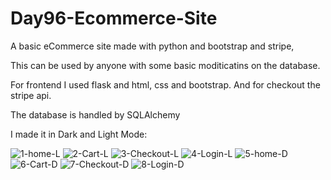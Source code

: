 # Day96-Ecommerce-Site
A basic eCommerce site made with python and bootstrap and stripe,

This can be used by anyone with some basic moditicatins on the database. 

For frontend I used flask and html, css and bootstrap. And for checkout the stripe api.

The database is handled by SQLAlchemy


I made it in Dark and Light Mode:

![1-home-L](https://github.com/batgit39/Day96-Ecommerce-Site/assets/86790253/6301b3f9-51d2-4de0-a1f6-6c826a0e27e5)
![2-Cart-L](https://github.com/batgit39/Day96-Ecommerce-Site/assets/86790253/c3c19cd7-1d64-48d8-8f0c-6a563ef00403)
![3-Checkout-L](https://github.com/batgit39/Day96-Ecommerce-Site/assets/86790253/a9529e0c-ecd3-4b46-82b6-ff03c8a481fc)
![4-Login-L](https://github.com/batgit39/Day96-Ecommerce-Site/assets/86790253/fee477b8-9cab-4066-a071-075cc2295035)
![5-home-D](https://github.com/batgit39/Day96-Ecommerce-Site/assets/86790253/47b3cdd0-4fce-43ad-a5c0-88ba89d91a7a)
![6-Cart-D](https://github.com/batgit39/Day96-Ecommerce-Site/assets/86790253/9c98c323-419b-4b98-bb4d-8db7e1ef7ccb)
![7-Checkout-D](https://github.com/batgit39/Day96-Ecommerce-Site/assets/86790253/ec9c74b7-0e86-4d95-8957-262356ca080c)
![8-Login-D](https://github.com/batgit39/Day96-Ecommerce-Site/assets/86790253/51dce4f9-1fc7-44ac-b99f-17956fb7e1d9)
